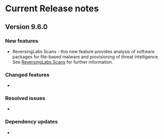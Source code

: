 # Current Release notes

## Version 9.6.0

### New features
* ReversingLabs Scans - this new feature provides analysis of software packages for file-based malware and provisioning of threat intelligence. 
	See [ReversingLabs Scans](/runningdetect/threatintelscan.md) for further information.

### Changed features
* 

### Resolved issues
* 

### Dependency updates

* 
